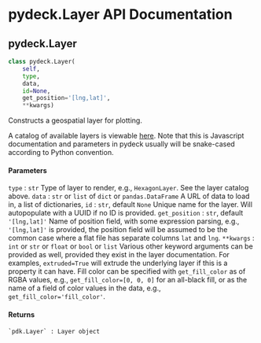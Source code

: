pydeck.Layer API Documentation
==========

## pydeck.Layer

```python
class pydeck.Layer(
    self,
    type,
    data,
    id=None,
    get_position='[lng,lat]',
    **kwargs)
```

Constructs a geospatial layer for plotting.

A catalog of available layers is viewable [here](https://github.com/uber/deck.gl/tree/master/docs/layers#deckgl-layer-catalog-overview).
Note that this is Javascript documentation and parameters in pydeck usually will be snake-cased according to Python convention.

#### Parameters

`type` : `str`
    Type of layer to render, e.g., `HexagonLayer`. See the layer catalog above.
`data` : `str` or `list` of `dict` or `pandas.DataFrame`
    A URL of data to load in, a list of dictionaries,
`id` : `str`, default `None`
    Unique name for the layer. Will autopopulate with a UUID if no ID is provided.
`get_position` : `str`, default `'[lng,lat]'`
    Name of position field, with some expression parsing, e.g., `'[lng,lat]'` is provided, the position field will be assumed to be the common case where a flat file has separate columns `lat` and `lng`.
`**kwargs` : `int` or `str` or `float` or `bool` or `list`
    Various other keyword arguments can be provided as well, provided they exist in the layer documentation.
    For examples, `extruded=True` will extrude the underlying layer if this is a property it can have.
    Fill color can be specified with `get_fill_color` as of RGBA values, e.g., `get_fill_color=[0, 0, 0]` for an all-black fill,
    or as the name of a field of color values in the data, e.g., `get_fill_color='fill_color'`.

#### Returns
    `pdk.Layer` : Layer object
